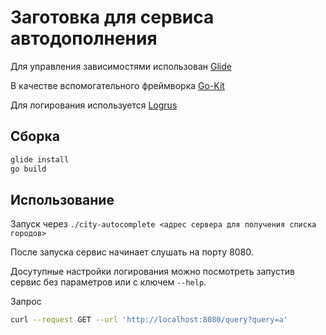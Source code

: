 # Заготовка для сервиса автодополнения

Для управления зависимостями использован [Glide](https://github.com/Masterminds/glide)

В качестве вспомогательного фреймворка [Go-Kit](https://github.com/go-kit/kit)

Для логирования используется [Logrus](https://github.com/sirupsen/logrus)

## Сборка

```sh
glide install
go build
```

## Использование

Запуск через `./city-autocomplete <адрес сервера для получения списка городов>`

После запуска сервис начинает слушать на порту 8080.

Досутупные настройки логирования можно посмотреть запустив сервис без параметров или с ключем `--help`.

Запрос

```sh
curl --request GET --url 'http://localhost:8080/query?query=a'
```

